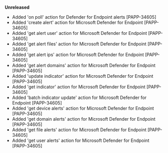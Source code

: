 **Unreleased**

* Added 'on poll' action for Defender for Endpoint alerts [PAPP-34605] 
* Added 'create alert' action for Microsoft Defender for Endpoint [PAPP-34605]
* Added 'get alert user' action for Microsoft Defender for Endpoint [PAPP-34605]
* Added 'get alert files' action for Microsoft Defender for Endpoint [PAPP-34605]
* Added 'get alert ips' action for Microsoft Defender for Endpoint [PAPP-34605]
* Added 'get alert domains' action for Microsoft Defender for Endpoint [PAPP-34605]
* Added 'update indicator' action for Microsoft Defender for Endpoint [PAPP-34605]
* Added 'get indicator' action for Microsoft Defender for Endpoint [PAPP-34605]
* Added 'batch indicator update' action for Microsoft Defender for Endpoint [PAPP-34605]
* Added 'get device alerts' action for Microsoft Defender for Endpoint [PAPP-34605]
* Added 'get domain alerts' action for Microsoft Defender for Endpoint [PAPP-34605]
* Added 'get file alerts' action for Microsoft Defender for Endpoint [PAPP-34605]
* Added 'get user alerts' action for Microsoft Defender for Endpoint [PAPP-34605]